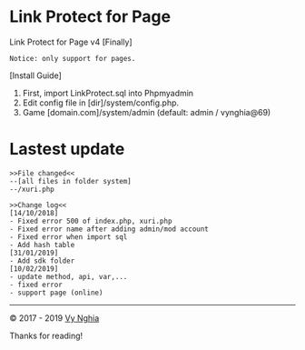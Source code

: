 # Link Protect for Page
Link Protect for Page v4 [Finally]
```
Notice: only support for pages.
```

[Install Guide]
1. First, import LinkProtect.sql into Phpmyadmin
2. Edit config file in [dir]/system/config.php.
3. Game [domain.com]/system/admin (default: admin / vynghia@69)

# Lastest update
```
>>File changed<<
--[all files in folder system]
--/xuri.php

>>Change log<<
[14/10/2018]
- Fixed error 500 of index.php, xuri.php
- Fixed error name after adding admin/mod account
- Fixed error when import sql
- Add hash table
[31/01/2019]
- Add sdk folder
[10/02/2019]
- update method, api, var,...
- fixed error
- support page (online)
```

---
© 2017 - 2019 [Vy Nghia](https://www.facebook.com/pagevynghia)

Thanks for reading!
